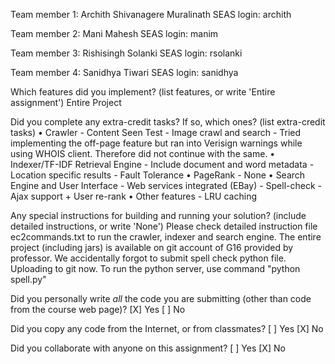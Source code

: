Team member 1:  Archith Shivanagere Muralinath
SEAS login: archith

Team member 2:  Mani Mahesh
SEAS login: manim

Team member 3:  Rishisingh Solanki
SEAS login: rsolanki

Team member 4:  Sanidhya Tiwari
SEAS login: sanidhya


Which features did you implement? 
  (list features, or write 'Entire assignment')
Entire Project
  
Did you complete any extra-credit tasks? If so, which ones?
  (list extra-credit tasks)
• Crawler
	- Content Seen Test
	- Image crawl and search
	- Tried implementing the off-page feature but ran into Verisign warnings while using WHOIS client. 
	Therefore did not continue with the same.
• Indexer/TF-IDF Retrieval Engine
	- Include document and word metadata
	- Location specific results
	- Fault Tolerance
• PageRank
	- None
• Search Engine and User Interface
	- Web services integrated (EBay)
	- Spell-check
	- Ajax support + User re-rank
• Other features
	- LRU caching
	
Any special instructions for building and running your solution?
  (include detailed instructions, or write 'None')
	Please check detailed instruction file ec2commands.txt to run the crawler, indexer and search engine.
	The entire project (including jars) is available on git account of G16 provided by professor.
	We accidentally forgot to submit spell check python file. Uploading to git now. To run the python server, use command "python spell.py"
	
Did you personally write _all_ the code you are submitting
(other than code from the course web page)?
  [X] Yes
  [ ] No

Did you copy any code from the Internet, or from classmates?
  [ ] Yes
  [X] No

Did you collaborate with anyone on this assignment?
  [ ] Yes
  [X] No
